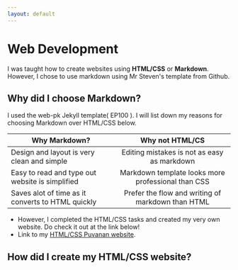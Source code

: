 ```yaml
---
layout: default
---
```


# Web Development

I was taught how to create websites using **HTML/CSS** or **Markdown**. However, I chose to use markdown using Mr Steven's template from Github.

## Why did I choose Markdown?
I used the web-pk Jekyll template( EP100 ). I will list down my reasons for choosing Markdown over HTML/CSS below.


|                      Why Markdown?                    |                 Why not HTML/CS                       |
| ----------------------------------------------------- |:-----------------------------------------------------:|
| Design and layout is very clean and simple            | Editing mistakes is not as easy as markdown           |
| Easy to read and type out website is simplified       | Markdown template looks more professional than CSS    |
| Saves alot of time as it converts to HTML quickly     | Prefer the flow and writing of markdown than HTML     |

* However, I completed the HTML/CSS tasks and created my very own website. Do check it out at the link below!
* Link to my [HTML/CSS Puvanan website](https://puvie2005.github.io/test/).

## How did I create my HTML/CSS website?
